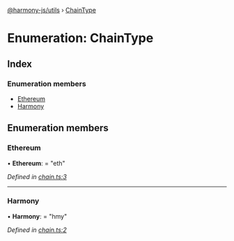 [@harmony-js/utils](../globals.md) › [ChainType](chaintype.md)

# Enumeration: ChainType

## Index

### Enumeration members

* [Ethereum](chaintype.md#ethereum)
* [Harmony](chaintype.md#harmony)

## Enumeration members

###  Ethereum

• **Ethereum**: = "eth"

*Defined in [chain.ts:3](https://github.com/FireStack-Lab/Harmony-sdk-core/blob/bb13a3b/packages/harmony-utils/src/chain.ts#L3)*

___

###  Harmony

• **Harmony**: = "hmy"

*Defined in [chain.ts:2](https://github.com/FireStack-Lab/Harmony-sdk-core/blob/bb13a3b/packages/harmony-utils/src/chain.ts#L2)*
